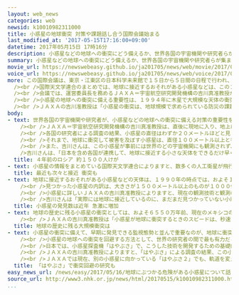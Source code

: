 ```yaml
---
layout: web_news
categories: web
newsid: k10010982311000
title: 小惑星の地球衝突 対策や課題話し合う国際会議始まる
last_modified_at: '2017-05-15T17:16:00+09:00'
datetime: 2017年05月15日 17時16分
description: 小惑星などの地球への衝突にどう備えるか、世界各国の宇宙機関や研究者らが集まり、対策や課題を話し合う国際会議が、１５日から東京で始まりました。
summary: 小惑星などの地球への衝突にどう備えるか、世界各国の宇宙機関や研究者らが集まり、対策や課題を話し合う国際会議が、１５日から東京で始まりました。
movie_url: https://newswebeasy.github.io/ja201705/news/web/movie/2017/05/16/k10010982311000.mp4
voice_url: https://newswebeasy.github.io/ja201705/news/web/voice/2017/05/16/k10010982311000.mp3
more: この国際会議は、東京・江東区の日本科学未来館で１５日から５日間の日程で行われ、ＮＡＳＡ＝アメリカ航空宇宙局をはじめ、世界２４の国から宇宙機関の関係者や研究者およそ２００人が参加しています。<br
  /><br />国際天文学連合のまとめでは、地球に接近するおそれがある小惑星などは、この２０年間に相次いで発見されて、ことし２月現在で１万６０００個余りに上り、小惑星などの地球への衝突は現実的な脅威として研究者の間で認識が高まりつつあります。<br
  /><br />会議では、運営委員長を務めるＪＡＸＡ＝宇宙航空研究開発機構の吉川真准教授が講演し、「現在、アメリカ中心となっている小惑星の監視態勢はまだまだ十分ではなく、現在は空白区となっている日本を含むアジア地域を含めて、監視態勢を強化していく必要性がある」と訴えました。<br
  /><br />小惑星の地球への衝突に備える重要性は、１９９４年に木星で大規模な天体の衝突が発生したことなどを受けて、１９９０年代後半から国連でも議論されるようになり、４年前の２０１３年に、ロシアで、直径２０メートルほどと見られる小惑星によって住民およそ１５００人がけがをする被害が出たことで対策の議論が加速しています。<br
  /><br />ＪＡＸＡの吉川准教授は「小惑星の衝突は、地球規模で求められている防災の課題として各国で認識を高めることが必要だ。監視態勢の強化や、小惑星の軌道を変えるための技術の開発など、各国が協力して対策を進めることが重要だ」と話しています。
body:
- text: 世界各国の宇宙機関や研究者が、小惑星などの地球への衝突に備える対策の重要性を痛感したのは４年前です。<br /><br />２０１３年２月、ロシア中部のチェリャビンスク州で、小惑星が大気圏に突入して爆発し、その際の衝撃で建物のガラスが割れるなどして、住民およそ１５００人がけがをしました。<br
    /><br />ＪＡＸＡ＝宇宙航空研究開発機構の吉川真准教授は、直後に現地に入り、地上に落下した隕石（いんせき）の破片を回収するなどして調査を行いました。<br
    /><br />各国の研究者による調査の結果、小惑星の直径はわずか２０メートルほどと見られる一方、地上の被害の範囲は東西１００キロ余りにも及んでいることがわかりました。<br
    /><br />それまで、地球に衝突して被害を及ぼす小惑星は、直径１００メートル以上と考えられてきただけに、その５分の１の大きさで、大規模な影響が出たことに吉川さんは大きな衝撃を受けたといいます。<br
    /><br />また、吉川さんは、この小惑星が事前には世界のどの宇宙機関にも観測されず、その存在が把握されていなかったことも重要視しています。<br /><br
    />吉川さんは、「日本を含め各国が連携して、地球に接近する小さな天体をできるだけ早く見つけられるようにする精度の高い観測網の構築が重要だ」と話しています。
  title: ４年前のロシア 約１５００人けが
- text: 小惑星の情報をまとめている国際天文学連合によりますと、数多くの人工衛星が飛行している地球から４万キロ以内の近さまで接近した小惑星は、２００４年以降の１３年間だけでも１７に上り、このうち２０１３年のロシアのケースを含め３つは地球に衝突しています。
  title: 最近も次々と接近 衝突も
- text: 地球に接近するおそれがある小惑星などの天体は、１９９０年の時点では、およそ１３０個しか見つかっていませんでしたが、２０００年以降、観測技術の発達で、相次いで大量に見つかるようになり、現在はおよそ１万６０００個余りに上っています。<br
    /><br />見つかった小惑星の内訳は、大きさが１５００メートル以上のものが１０００個余り、１５０メートルから１５００メートルまでのものがおよそ７５００個などとなっています。<br
    /><br />小惑星に詳しいＪＡＸＡの吉川真准教授によりますと、現在の観測技術と観測の態勢では、直径１００メートル以下の小惑星は見つけることが難しく、その多くがまだ発見されていないと見られるということです。<br
    /><br />吉川さんは「実際には地球に接近しているのに、まだまだ見つかっていない小惑星は数多くあると見られる。４年前にロシアに大きな被害をもたらした直径２０メートルの小惑星も事前にはその存在が把握されず、観測態勢の強化が重要な課題になっている」と指摘しています。
  title: 小惑星の発見数は近年 急激に増加
- text: 地球の歴史に残る小惑星の衝突としては、およそ６５５０万年前、現在のメキシコのユカタン半島に直径およそ１０キロの小惑星が衝突し、地球の気候が大きく変わったことで、恐竜が絶滅したと考えられています。<br
    /><br />ＪＡＸＡの吉川真准教授は「小惑星が地球に衝突するときのスピードは、秒速２０キロと極めて高速で、もし海上に落ちれば大規模な津波をもたらすおそれもある。小惑星の衝突は、地球上で起きえる最大級の災害だと考えたほうがよい」と話しています。
  title: 地球の歴史に残る大規模衝突は
- text: 小惑星の衝突に備えて、早期に発見できる監視態勢と並んで重要なのが、地球に衝突しそうな小惑星が見つかった場合にその軌道を変えるための技術の開発です。<br
    /><br />小惑星の地球への衝突を回避する方法として、世界の研究者の間で最も有力だと考えられているのは、小惑星に人工衛星を衝突させてその軌道を変える方法です。<br
    /><br />日本では、小惑星探査機「はやぶさ」で、こうした技術を開発するための基礎的なデータを集めています。<br />「はやぶさ」は、１２年前の２００５年に小惑星への着地に成功し、その際、小惑星「イトカワ」の詳しい姿を至近距離から調べました。<br
    /><br />ＪＡＸＡの吉川真准教授によりますと、「はやぶさ」による調査の結果、この小惑星は、いくつもの岩石が集まってできていると見られ、人工衛星のぶつけ方によっては、小惑星の軌道が意図しない方向に変わってしまうおそれがあることなどがわかったということです。<br
    /><br />ＪＡＸＡでは現在、別の小惑星に向かっている「はやぶさ２」でも、軌道を変えるための技術開発に必要なデータを集めることにしています。
  title: 「はやぶさ」で衝突回避の研究も
easy_news_url: /news/easy/2017/05/16/地球にぶつかる危険がある小惑星について話し合う/
source_url: http://www3.nhk.or.jp/news/html/20170515/k10010982311000.html
...
```


